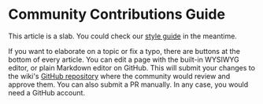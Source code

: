 # Community Contributions Guide

This article is a slab. You could check our [style guide](https://github.com/iota-community/iota-wiki) in the meantime.

If you want to elaborate on a topic or fix a typo, there are buttons at the bottom of every article. You can edit a page with the built-in WYSIWYG editor, or plain Markdown editor on GitHub. This will submit your changes to the wiki's [GitHub repository](https://github.com/iota-community/iota-wiki) where the community would review and approve them. You can also submit a PR manually. In any case, you would need a GitHub account.
